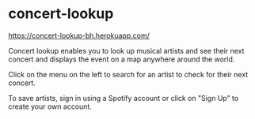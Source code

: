 # concert-lookup

https://concert-lookup-bh.herokuapp.com/

Concert lookup enables you to look up musical artists and see their next concert and displays the event on a map anywhere around the world.

Click on the menu on the left to search for an artist to check for their next concert.

To save artists, sign in using a Spotify account or click on "Sign Up" to create your own account.
